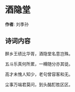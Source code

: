 # 酒隐堂

**作者**: 刘季孙

## 诗词内容

醉乡王绩比华胥，酒隐堂名意岂殊。

五斗乐真何所累，一樽随分亦其徒。

高才未愧人知少，老句曾容客和无。

尘事万端君莫问，到头酩酊胜区区。

